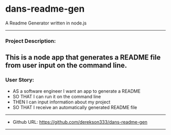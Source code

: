 # dans-readme-gen
 A Readme Generator written in node.js


---
### Project Description: 
This is a node app that generates a README file from user input on the command line.
---

### User Story:
* AS a software engineer I want an app to generate a README
* SO THAT I can run it on the command line
* THEN I can input information about my project
* SO THAT I receive an automatically generated README file

---

 
* Github URL: 
https://github.com/derekson333/dans-readme-gen

---



